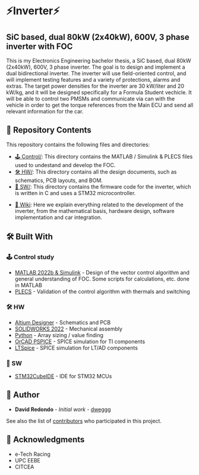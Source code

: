 # ⚡Inverter⚡
## SiC based, dual 80kW (2x40kW), 600V, 3 phase inverter with FOC

This is my Electronics Engineering bachelor thesis, a SiC based, dual 80kW (2x40kW), 600V, 3 phase inverter. The goal is to design and implement a dual bidirectional inverter. The inverter will use field-oriented control, and will implement testing features and a variety of protections, alarms and extras. The target power densities for the inverter are 30 kW/liter and 20 kW/kg, and it will be designed specifically for a Formula Student vechicle. It will be able to control two PMSMs and communicate via can with the vehicle in order to get the torque references from the Main ECU and send all relevant information for the car.

## 📁 Repository Contents
This repository contains the following files and directories:

* [🕹️ Control/](https://github.com/dweggg/Inverter/blob/main/Control/): This directory contains the MATLAB / Simulink & PLECS files used to undestand and develop the FOC.
* [🛠️ HW/](https://github.com/dweggg/Inverter/blob/main/HW/): This directory contains all the design documents, such as schematics, PCB layouts, and BOM.
* [💾 SW/](https://github.com/dweggg/Inverter/blob/main/SW/): This directory contains the firmware code for the inverter, which is written in C and uses a STM32 microcontroller.

- [🧠 Wiki](https://github.com/dweggg/Inverter/wiki): Here we explain everything related to the development of the inverter, from the mathematical basis, hardware design, software implementation and car integration.

## 🛠️ Built With
### 🕹️ Control study
* [MATLAB 2022b & Simulink](https://www.mathworks.com/products/matlab.html) - Design of the vector control algorithm and general understanding of FOC. Some scripts for calculations, etc. done in MATLAB
* [PLECS](https://www.plexim.com/products/plecs) - Validation of the control algorithm with thermals and switching

### 🛠️ HW
* [Altium Designer](https://www.altium.com/es/altium-designer) - Schematics and PCB
* [SOLIDWORKS 2022](https://help.solidworks.com/2022/spanish/WhatsNew/c_wn_install.htm?id=7ddf806d182541ffa399d655bb1f99a2#Pg0) - Mechanical assembly
* [Python](https://www.python.org/) - Array sizing / value finding
* [OrCAD PSPICE](https://www.orcad.com/pspice) - SPICE simulation for TI components
* [LTSpice](https://www.analog.com/en/resources/design-tools-and-calculators/ltspice-simulator.html) - SPICE simulation for LT/AD components

### 💾 SW
* [STM32CubeIDE](https://www.st.com/en/development-tools/stm32cubeide.html) - IDE for STM32 MCUs


## 👤 Author

* **David Redondo** - *Initial work* - [dweggg](https://github.com/dweggg)

See also the list of [contributors](https://github.com/dweggg/Inverter/contributors) who participated in this project.


## 👏 Acknowledgments

* e-Tech Racing
* UPC EEBE
* CITCEA

